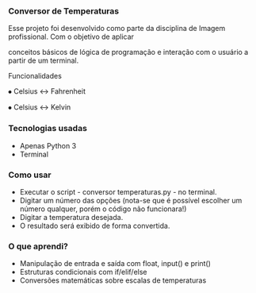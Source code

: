 ### Conversor de Temperaturas



Esse projeto foi desenvolvido como parte da disciplina de Imagem profissional. Com o objetivo de aplicar

conceitos básicos de lógica de programação e interação com o usuário a partir de um terminal.


Funcionalidades


⦁ Celsius <-> Fahrenheit

⦁ Celsius <-> Kelvin


### Tecnologias usadas


* Apenas Python 3
* Terminal


### Como usar


* Executar o script - conversor temperaturas.py - no terminal.
* Digitar um número das opções (nota-se que é possível escolher um número qualquer, porém o código não funcionara!)
* Digitar a temperatura desejada.
* O resultado será exibido de forma convertida.


### O que aprendi?


* Manipulação de entrada e saída com float, input() e print()
* Estruturas condicionais com if/elif/else
* Conversões matemáticas sobre escalas de temperaturas

